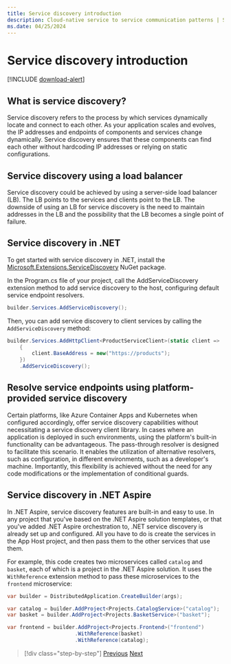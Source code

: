 ```yaml
---
title: Service discovery introduction
description: Cloud-native service to service communication patterns | Service discovery
ms.date: 04/25/2024
---
```


# Service discovery introduction

[!INCLUDE [download-alert](../includes/download-alert.md)]

## What is service discovery?

Service discovery refers to the process by which services dynamically locate and connect to each other. As your application scales and evolves, the IP addresses and endpoints of components and services change dynamically. Service discovery ensures that these components can find each other without hardcoding IP addresses or relying on static configurations.

## Service discovery using a load balancer

Service discovery could be achieved by using a server-side load balancer (LB). The LB points to the services and clients point to the LB. The downside of using an LB for service discovery is the need to maintain addresses in the LB and the possibility that the LB becomes a single point of failure.

## Service discovery in .NET

To get started with service discovery in .NET, install the [Microsoft.Extensions.ServiceDiscovery](https://www.nuget.org/packages/Microsoft.Extensions.ServiceDiscovery) NuGet package.

In the Program.cs file of your project, call the AddServiceDiscovery extension method to add service discovery to the host, configuring default service endpoint resolvers.

```csharp
builder.Services.AddServiceDiscovery();
```

Then, you can add service discovery to client services by calling the `AddServiceDiscovery` method:

```csharp
builder.Services.AddHttpClient<ProductServiceClient>(static client =>
    {
        client.BaseAddress = new("https://products");
    })
    .AddServiceDiscovery();
```

## Resolve service endpoints using platform-provided service discovery

Certain platforms, like Azure Container Apps and Kubernetes when configured accordingly, offer service discovery capabilities without necessitating a service discovery client library. In cases where an application is deployed in such environments, using the platform's built-in functionality can be advantageous. The pass-through resolver is designed to facilitate this scenario. It enables the utilization of alternative resolvers, such as configuration, in different environments, such as a developer's machine. Importantly, this flexibility is achieved without the need for any code modifications or the implementation of conditional guards.

## Service discovery in .NET Aspire

In .NET Aspire, service discovery features are built-in and easy to use. In any project that you've based on the .NET Aspire solution templates, or that you've added .NET Aspire orchestration to, .NET service discovery is already set up and configured. All you have to do is create the services in the App Host project, and then pass them to the other services that use them.

For example, this code creates two microservices called `catalog` and `basket`, each of which is a project in the .NET Aspire solution. It uses the `WithReference` extension method to pass these microservices to the `frontend` microservice:

```csharp
var builder = DistributedApplication.CreateBuilder(args);

var catalog = builder.AddProject<Projects.CatalogService>("catalog");
var basket = builder.AddProject<Projects.BasketService>("basket");

var frontend = builder.AddProject<Projects.Frontend>("frontend")
                      .WithReference(basket)
                      .WithReference(catalog);
```

>[!div class="step-by-step"]
>[Previous](introduction.md)
>[Next](service-to-service-communication.md)
